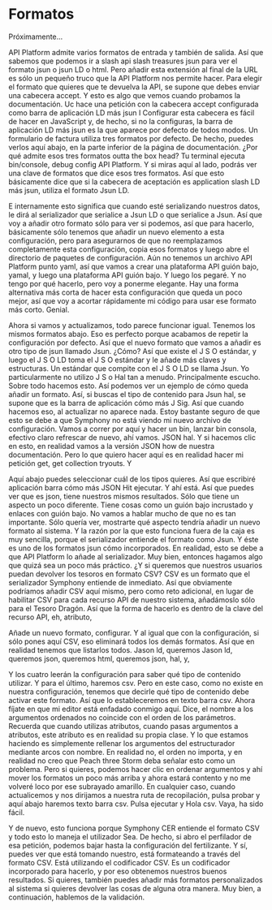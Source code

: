 # Formatos

Próximamente...

API Platform admite varios formatos de entrada y también de salida. Así que sabemos que podemos ir a slash api slash treasures jsun para ver el formato jsun o jsun LD o html. Pero añadir esta extensión al final de la URL es sólo un pequeño truco que la API Platform nos permite hacer. Para elegir el formato que quieres que te devuelva la API, se supone que debes enviar una cabecera accept. Y esto es algo que vemos cuando probamos la documentación. Uc hace una petición con la cabecera accept configurada como barra de aplicación LD más jsun I Configurar esta cabecera es fácil de hacer en JavaScript y, de hecho, si no la configuras, la barra de aplicación LD más jsun es la que aparece por defecto de todos modos. Un formulario de factura utiliza tres formatos por defecto. De hecho, puedes verlos aquí abajo, en la parte inferior de la página de documentación. ¿Por qué admite esos tres formatos outta the box head? Tu terminal ejecuta bin/console, debug config API Platform. Y si miras aquí al lado, podrás ver una clave de formatos que dice esos tres formatos. Así que esto básicamente dice que si la cabecera de aceptación es application slash LD más jsun, utiliza el formato Jsun LD.

E internamente esto significa que cuando esté serializando nuestros datos, le dirá al serializador que serialice a Jsun LD o que serialice a Jsun. Así que voy a añadir otro formato sólo para ver si podemos, así que para hacerlo, básicamente sólo tenemos que añadir un nuevo elemento a esta configuración, pero para asegurarnos de que no reemplazamos completamente esta configuración, copia esos formatos y luego abre el directorio de paquetes de configuración. Aún no tenemos un archivo API Platform punto yaml, así que vamos a crear una plataforma API guión bajo, yamal, y luego una plataforma API guión bajo. Y luego los pegaré. Y no tengo por qué hacerlo, pero voy a ponerme elegante. Hay una forma alternativa más corta de hacer esta configuración que queda un poco mejor, así que voy a acortar rápidamente mi código para usar ese formato más corto. Genial.

Ahora si vamos y actualizamos, todo parece funcionar igual. Tenemos los mismos formatos abajo. Eso es perfecto porque acabamos de repetir la configuración por defecto. Así que el nuevo formato que vamos a añadir es otro tipo de jsun llamado Jsun. ¿Cómo? Así que existe el J S O estándar, y luego el J S O LD toma el J S O estándar y le añade más claves y estructuras. Un estándar que compite con el J S O LD se llama Jsun. Yo particularmente no utilizo J S o Hal tan a menudo. Principalmente escucho. Sobre todo hacemos esto. Así podemos ver un ejemplo de cómo queda añadir un formato. Así, si buscas el tipo de contenido para Jsun hal, se supone que es la barra de aplicación cómo más J Sig. Así que cuando hacemos eso, al actualizar no aparece nada. Estoy bastante seguro de que esto se debe a que Symphony no está viendo mi nuevo archivo de configuración. Vamos a correr por aquí y hacer un bin, lanzar bin consola, efectivo claro refrescar de nuevo, ahí vamos. JSON hal. Y si hacemos clic en esto, en realidad vamos a la versión JSON how de nuestra documentación. Pero lo que quiero hacer aquí es en realidad hacer mi petición get, get collection tryouts. Y

Aquí abajo puedes seleccionar cuál de los tipos quieres. Así que escribiré aplicación barra cómo más JSON Hit ejecutar. Y ahí está. Así que puedes ver que es json, tiene nuestros mismos resultados. Sólo que tiene un aspecto un poco diferente. Tiene cosas como un guión bajo incrustado y enlaces con guión bajo. No vamos a hablar mucho de que no es tan importante. Sólo quería ver, mostrarte qué aspecto tendría añadir un nuevo formato al sistema. Y la razón por la que esto funciona fuera de la caja es muy sencilla, porque el serializador entiende el formato como Jsun. Y éste es uno de los formatos jsun cómo incorporados. En realidad, esto se debe a que API Platform lo añade al serializador. Muy bien, entonces hagamos algo que quizá sea un poco más práctico. ¿Y si queremos que nuestros usuarios puedan devolver los tesoros en formato CSV? CSV es un formato que el serializador Symphony entiende de inmediato. Así que obviamente podríamos añadir CSV aquí mismo, pero como reto adicional, en lugar de habilitar CSV para cada recurso API de nuestro sistema, añadámoslo sólo para el Tesoro Dragón. Así que la forma de hacerlo es dentro de la clave del recurso API, eh, atributo,

Añade un nuevo formato, configurar. Y al igual que con la configuración, si sólo pones aquí CSV, eso eliminará todos los demás formatos. Así que en realidad tenemos que listarlos todos. Jason ld, queremos Jason ld, queremos json, queremos html, queremos json, hal, y,

Y los cuatro leerán la configuración para saber qué tipo de contenido utilizar. Y para el último, haremos csv. Pero en este caso, como no existe en nuestra configuración, tenemos que decirle qué tipo de contenido debe activar este formato. Así que lo estableceremos en texto barra csv. Ahora fíjate en que mi editor está enfadado conmigo aquí. Dice, el nombre a los argumentos ordenados no coincide con el orden de los parámetros. Recuerda que cuando utilizas atributos, cuando pasas argumentos a atributos, este atributo es en realidad su propia clase. Y lo que estamos haciendo es simplemente rellenar los argumentos del estructurador mediante arcos con nombre. En realidad no, el orden no importa, y en realidad no creo que Peach three Storm deba señalar esto como un problema. Pero si quieres, podemos hacer clic en ordenar argumentos y ahí mover los formatos un poco más arriba y ahora estará contento y no me volveré loco por ese subrayado amarillo. En cualquier caso, cuando actualicemos y nos dirijamos a nuestra ruta de recopilación, pulsa probar y aquí abajo haremos texto barra csv. Pulsa ejecutar y Hola csv. Vaya, ha sido fácil.

Y de nuevo, esto funciona porque Symphony CER entiende el formato CSV y todo esto lo maneja el utilizador Sea. De hecho, si abro el perfilador de esa petición, podemos bajar hasta la configuración del fertilizante. Y sí, puedes ver que está tomando nuestro, está formateando a través del formato CSV. Está utilizando el codificador CSV. Es un codificador incorporado para hacerlo, y por eso obtenemos nuestros buenos resultados. Si quieres, también puedes añadir más formatos personalizados al sistema si quieres devolver las cosas de alguna otra manera. Muy bien, a continuación, hablemos de la validación.
